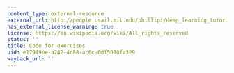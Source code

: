 ```yaml
---
content_type: external-resource
external_url: http://people.csail.mit.edu/phillipi/deep_learning_tutorial/matlab_exercises.zip
has_external_license_warning: true
license: https://en.wikipedia.org/wiki/All_rights_reserved
status: ''
title: Code for exercises
uid: e17949be-a242-4c88-ac6c-0df5010fa329
wayback_url: ''
---
```

